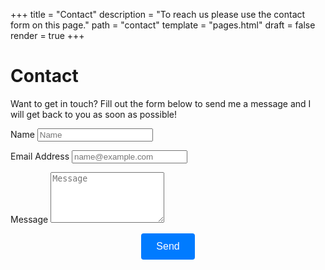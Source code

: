 +++
title = "Contact"
description = "To reach us please use the contact form on this page."
path = "contact"
template = "pages.html"
draft = false
render = true
+++

<h1>Contact</h1>
<p>Want to get in touch? Fill out the form below to send me a message and I will get back to you as soon as possible!</p>
<form name="contact"
      method="POST"
      data-netlify="true"
      data-netlify-recaptcha="true"
      netlify-honeypot="southend"
      onsubmit="return validateContentWithFunction(event)">

  <!-- Hidden honeypot field -->
  <input type="hidden" name="southend" />

  <p>
    <label for="name">Name</label>
    <input type="text" placeholder="Name" id="name" name="name" required data-validation-required-message="Please enter your name, does not have to be your real name." />
  </p>

  <p>
    <label for="email">Email Address</label>
    <input type="email" placeholder="name@example.com" id="email" name="email" data-validation-required-message="Please enter your email address. Not required, only include if you want a response." />
  </p>

  <p>
    <label for="message">Message</label>
    <textarea rows="5" placeholder="Message" id="message" name="message" required data-validation-required-message="Please enter a message."></textarea>
  </p>

  <div id="success"></div>
  <div data-netlify-recaptcha></div>
  <p style="text-align: center;">
    <button type="submit"
            id="sendMessageButton"
            style="background-color: #007bff;
                   color: white;
                   padding: 12px 24px;
                   border: none;
                   border-radius: 4px;
                   cursor: pointer;
                   font-size: 1rem;
                   transition: background-color 0.3s ease;">Send</button>
  </p>
</form>

<style>
button[type="submit"]:hover {
    background-color: #0056b3;
}
</style>

<script>
async function validateContentWithFunction(event) {
    event.preventDefault();

    const messageText = document.querySelector('textarea[name="message"]').value;
    const email = document.querySelector('input[name="email"]').value;
    const name = document.querySelector('input[name="name"]').value;

    try {
        // First check content with our function
        const response = await fetch('/.netlify/functions/filter-profanity', {
            method: 'POST',
            body: JSON.stringify({
                feedback: messageText
            }),
            headers: {
                'Content-Type': 'application/json',
            },
        });

        const result = await response.json();

        if (!response.ok) {
            alert(result.message);
            return false;
        }

        // If content is clean, submit the form
        if (result.isClean) {
            const form = event.target;
            const formData = new FormData(form);

            fetch(form.action, {
                method: 'POST',
                body: formData,
            }).then(() => {
                alert('Thank you for your message! We will get back to you soon.');
                form.reset();
            }).catch(error => {
                alert('There was an error submitting your message. Please try again.');
            });
        }

    } catch (error) {
        alert('There was an error processing your submission. Please try again.');
        return false;
    }

    return false;
}
</script>

